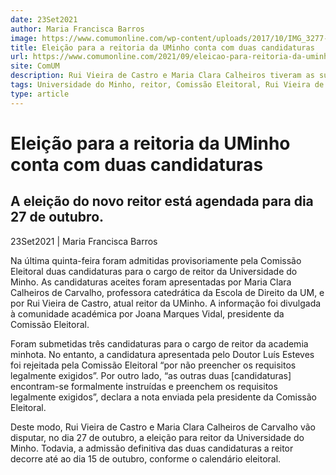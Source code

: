 ```yaml
---
date: 23Set2021
author: Maria Francisca Barros
image: https://www.comumonline.com/wp-content/uploads/2017/10/IMG_3277-T55-e1632422468321-1500x663.jpg
title: Eleição para a reitoria da UMinho conta com duas candidaturas
url: https://www.comumonline.com/2021/09/eleicao-para-reitoria-da-uminho-conta-com-duas-candidaturas/
site: ComUM
description: Rui Vieira de Castro e Maria Clara Calheiros tiveram as suas candidaturas ao cargo de reitor da UM aceites provisoriamente pela Comissão Eleitoral.
tags: Universidade do Minho, reitor, Comissão Eleitoral, Rui Vieira de Castro, Joana Marques Vidal, Maria Clara Calheiros
type: article
---
```



# Eleição para a reitoria da UMinho conta com duas candidaturas

## A eleição do novo reitor está agendada para dia 27 de outubro.

23Set2021 | Maria Francisca Barros

Na última quinta-feira foram admitidas provisoriamente pela Comissão Eleitoral duas candidaturas para o cargo de reitor da Universidade do Minho. As candidaturas aceites foram apresentadas por Maria Clara Calheiros de Carvalho, professora catedrática da Escola de Direito da UM, e por Rui Vieira de Castro, atual reitor da UMinho. A informação foi divulgada à comunidade académica por Joana Marques Vidal, presidente da Comissão Eleitoral.

Foram submetidas três candidaturas para o cargo de reitor da academia minhota. No entanto, a candidatura apresentada pelo Doutor Luís Esteves foi rejeitada pela Comissão Eleitoral “por não preencher os requisitos legalmente exigidos”. Por outro lado, “as outras duas [candidaturas] encontram-se formalmente instruídas e preenchem os requisitos legalmente exigidos”, declara a nota enviada pela presidente da Comissão Eleitoral.

Deste modo, Rui Vieira de Castro e Maria Clara Calheiros de Carvalho vão disputar, no dia 27 de outubro, a eleição para reitor da Universidade do Minho. Todavia, a admissão definitiva das duas candidaturas a reitor decorre até ao dia 15 de outubro, conforme o calendário eleitoral.


